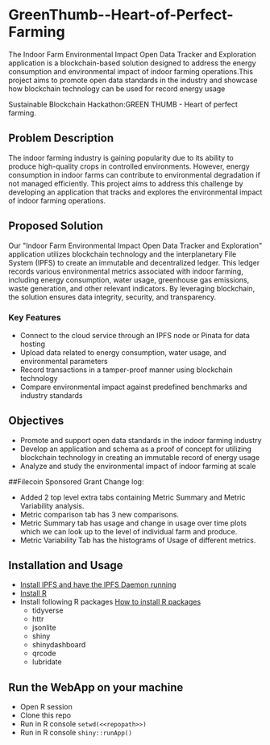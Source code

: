 # GreenThumb--Heart-of-Perfect-Farming
The Indoor Farm Environmental Impact Open Data Tracker and Exploration application is a blockchain-based solution designed to address the energy consumption and environmental impact of indoor farming operations.This project aims to promote open data standards in the industry and showcase how blockchain technology can be used for record energy usage

Sustainable Blockchain Hackathon:GREEN THUMB
						- Heart of perfect farming.

## Problem Description
The indoor farming industry is gaining popularity due to its ability to produce high-quality crops in controlled environments. However, energy consumption in indoor farms can contribute to environmental degradation if not managed efficiently. This project aims to address this challenge by developing an application that tracks and explores the environmental impact of indoor farming operations.

## Proposed Solution
Our "Indoor Farm Environmental Impact Open Data Tracker and Exploration" application utilizes blockchain technology and the interplanetary File System (IPFS) to create an immutable and decentralized ledger. This ledger records various environmental metrics associated with indoor farming, including energy consumption, water usage, greenhouse gas emissions, waste generation, and other relevant indicators. By leveraging blockchain, the solution ensures data integrity, security, and transparency.

### Key Features
- Connect to the cloud service through an IPFS node or Pinata for data hosting
- Upload data related to energy consumption, water usage, and environmental parameters
- Record transactions in a tamper-proof manner using blockchain technology
- Compare environmental impact against predefined benchmarks and industry standards

## Objectives
- Promote and support open data standards in the indoor farming industry
- Develop an application and schema as a proof of concept for utilizing blockchain technology in creating an immutable record of energy usage
- Analyze and study the environmental impact of indoor farming at scale

##Filecoin Sponsored Grant Change log:
- Added 2 top level extra tabs containing Metric Summary and Metric Variability analysis.
- Metric comparison tab has 3 new comparisons.
- Metric Summary tab has usage and change in usage over time plots which we can look up to the level of individual farm and produce.
- Metric Variability Tab has the histograms of Usage of different metrics.



## Installation and Usage
- [Install IPFS and have the IPFS Daemon running](https://docs.ipfs.io/install/)
- [Install R](https://cran.r-project.org)
- Install following R packages [How to install R packages](https://www.r-bloggers.com/2010/11/installing-r-packages/)
	- tidyverse
	- httr
	- jsonlite
	- shiny
	- shinydashboard
	- qrcode
	- lubridate

## Run the WebApp on your machine
- Open R session
- Clone this repo
- Run in R console `setwd(<<repopath>>)`
- Run in R console `shiny::runApp()`



